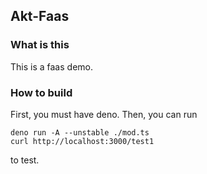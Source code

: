 ## Akt-Faas

### What is this

This is a faas demo.

###  How to build 
First, you must have deno.
Then, you can run
```
deno run -A --unstable ./mod.ts
curl http://localhost:3000/test1
```
to test.